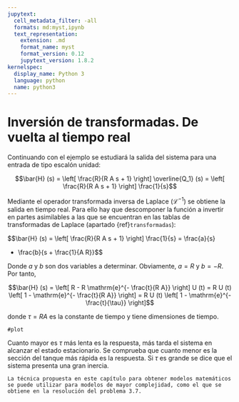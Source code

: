 ```yaml
---
jupytext:
  cell_metadata_filter: -all
  formats: md:myst,ipynb
  text_representation:
    extension: .md
    format_name: myst
    format_version: 0.12
    jupytext_version: 1.8.2
kernelspec:
  display_name: Python 3
  language: python
  name: python3
---
```


# Inversión de transformadas. De vuelta al tiempo real

Continuando con el ejemplo se estudiará la salida del sistema para una
entrada de tipo escalón unidad:

$$\bar{H} (s) = \left[ \frac{R}{R A s + 1} \right]  \overline{Q_1} (s) =
   \left[ \frac{R}{R A s + 1} \right]  \frac{1}{s}$$

Mediante el operador transformada inversa de Laplace
($\mathcal{L}^{- 1}$) se obtiene la salida en tiempo real. Para ello hay
que descomponer la función a invertir en partes asimilables a las que se
encuentran en las tablas de transformadas de Laplace (apartado
{ref}`transformadas`):

$$\bar{H} (s) = \left[ \frac{R}{R A s + 1} \right]  \frac{1}{s} = \frac{a}{s}
   + \frac{b}{s + \frac{1}{A R}}$$

Donde $a$ y $b$ son dos variables a
determinar. Obviamente, $a =
R$ y $b = - R$. Por tanto,

$$\bar{H} (s) = \left[ R - R \mathrm{e}^{- \frac{t}{R A}} \right] U (t) = R U (t)
   \left[ 1 - \mathrm{e}^{- \frac{t}{R A}} \right] = R U (t)  \left[ 1 - \mathrm{e}^{-
   \frac{t}{\tau}} \right]$$
   
donde $\tau = R A$ es la constante de
tiempo y tiene dimensiones de tiempo.

```{code-cell} ipython3
#plot
```

Cuanto mayor es $\tau$ más lenta es la respuesta, más tarda el sistema en alcanzar el estado estacionario. Se comprueba
que cuanto menor es la sección del tanque más rápida es la respuesta. Si
$\tau$ es grande se dice que el sistema presenta una gran inercia.

```{admonition} Ejemplo
La técnica propuesta en este capítulo para obtener modelos matemáticos
se puede utilizar para modelos de mayor complejidad, como el que se
obtiene en la resolución del problema 3.7.
```

```{code-cell} ipython3

```
